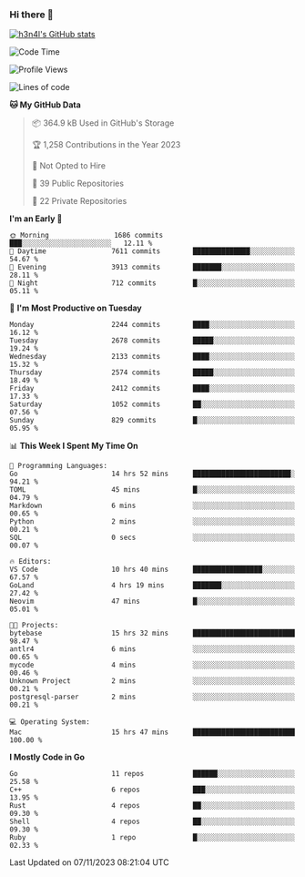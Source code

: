 ### Hi there 👋

[![h3n4l's GitHub stats](https://github-readme-stats.vercel.app/api?username=h3n4l&count_private=true&show_icons=true&theme=radical)](https://github.com/h3n4l/github-readme-stats)

<!--START_SECTION:waka-->
![Code Time](http://img.shields.io/badge/Code%20Time-1%2C680%20hrs%2037%20mins-blue)

![Profile Views](http://img.shields.io/badge/Profile%20Views-0-blue)

![Lines of code](https://img.shields.io/badge/From%20Hello%20World%20I%27ve%20Written-3.7%20million%20lines%20of%20code-blue)

**🐱 My GitHub Data** 

> 📦 364.9 kB Used in GitHub's Storage 
 > 
> 🏆 1,258 Contributions in the Year 2023
 > 
> 🚫 Not Opted to Hire
 > 
> 📜 39 Public Repositories 
 > 
> 🔑 22 Private Repositories 
 > 
**I'm an Early 🐤** 

```text
🌞 Morning                1686 commits        ███░░░░░░░░░░░░░░░░░░░░░░   12.11 % 
🌆 Daytime                7611 commits        ██████████████░░░░░░░░░░░   54.67 % 
🌃 Evening                3913 commits        ███████░░░░░░░░░░░░░░░░░░   28.11 % 
🌙 Night                  712 commits         █░░░░░░░░░░░░░░░░░░░░░░░░   05.11 % 
```
📅 **I'm Most Productive on Tuesday** 

```text
Monday                   2244 commits        ████░░░░░░░░░░░░░░░░░░░░░   16.12 % 
Tuesday                  2678 commits        █████░░░░░░░░░░░░░░░░░░░░   19.24 % 
Wednesday                2133 commits        ████░░░░░░░░░░░░░░░░░░░░░   15.32 % 
Thursday                 2574 commits        █████░░░░░░░░░░░░░░░░░░░░   18.49 % 
Friday                   2412 commits        ████░░░░░░░░░░░░░░░░░░░░░   17.33 % 
Saturday                 1052 commits        ██░░░░░░░░░░░░░░░░░░░░░░░   07.56 % 
Sunday                   829 commits         █░░░░░░░░░░░░░░░░░░░░░░░░   05.95 % 
```


📊 **This Week I Spent My Time On** 

```text
💬 Programming Languages: 
Go                       14 hrs 52 mins      ████████████████████████░   94.21 % 
TOML                     45 mins             █░░░░░░░░░░░░░░░░░░░░░░░░   04.79 % 
Markdown                 6 mins              ░░░░░░░░░░░░░░░░░░░░░░░░░   00.65 % 
Python                   2 mins              ░░░░░░░░░░░░░░░░░░░░░░░░░   00.21 % 
SQL                      0 secs              ░░░░░░░░░░░░░░░░░░░░░░░░░   00.07 % 

🔥 Editors: 
VS Code                  10 hrs 40 mins      █████████████████░░░░░░░░   67.57 % 
GoLand                   4 hrs 19 mins       ███████░░░░░░░░░░░░░░░░░░   27.42 % 
Neovim                   47 mins             █░░░░░░░░░░░░░░░░░░░░░░░░   05.01 % 

🐱‍💻 Projects: 
bytebase                 15 hrs 32 mins      █████████████████████████   98.47 % 
antlr4                   6 mins              ░░░░░░░░░░░░░░░░░░░░░░░░░   00.65 % 
mycode                   4 mins              ░░░░░░░░░░░░░░░░░░░░░░░░░   00.46 % 
Unknown Project          2 mins              ░░░░░░░░░░░░░░░░░░░░░░░░░   00.21 % 
postgresql-parser        2 mins              ░░░░░░░░░░░░░░░░░░░░░░░░░   00.21 % 

💻 Operating System: 
Mac                      15 hrs 47 mins      █████████████████████████   100.00 % 
```

**I Mostly Code in Go** 

```text
Go                       11 repos            ██████░░░░░░░░░░░░░░░░░░░   25.58 % 
C++                      6 repos             ███░░░░░░░░░░░░░░░░░░░░░░   13.95 % 
Rust                     4 repos             ██░░░░░░░░░░░░░░░░░░░░░░░   09.30 % 
Shell                    4 repos             ██░░░░░░░░░░░░░░░░░░░░░░░   09.30 % 
Ruby                     1 repo              █░░░░░░░░░░░░░░░░░░░░░░░░   02.33 % 
```




 Last Updated on 07/11/2023 08:21:04 UTC
<!--END_SECTION:waka-->

